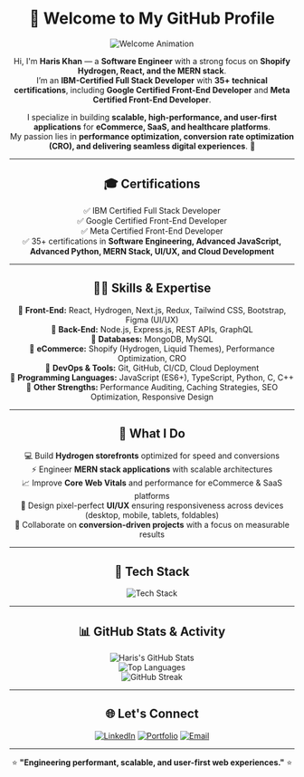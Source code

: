 <div align="center">

# 👋 Welcome to My GitHub Profile  
![Welcome Animation](https://media.giphy.com/media/hvRJCLFzcasrR4ia7z/giphy.gif)

Hi, I'm **Haris Khan** — a **Software Engineer** with a strong focus on **Shopify Hydrogen, React, and the MERN stack**.  
I’m an **IBM-Certified Full Stack Developer** with **35+ technical certifications**, including **Google Certified Front-End Developer** and **Meta Certified Front-End Developer**.  

I specialize in building **scalable, high-performance, and user-first applications** for **eCommerce, SaaS, and healthcare platforms**.  
My passion lies in **performance optimization, conversion rate optimization (CRO), and delivering seamless digital experiences**. 🚀  

</div>

---

<div align="center">

## 🎓 **Certifications**

✅ IBM Certified Full Stack Developer  
✅ Google Certified Front-End Developer  
✅ Meta Certified Front-End Developer  
✅ 35+ certifications in **Software Engineering, Advanced JavaScript, Advanced Python, MERN Stack, UI/UX, and Cloud Development**  

</div>

---

<div align="center">

## 🧑‍💻 **Skills & Expertise**

🔹 **Front-End:** React, Hydrogen, Next.js, Redux, Tailwind CSS, Bootstrap, Figma (UI/UX)  
🔹 **Back-End:** Node.js, Express.js, REST APIs, GraphQL  
🔹 **Databases:** MongoDB, MySQL  
🔹 **eCommerce:** Shopify (Hydrogen, Liquid Themes), Performance Optimization, CRO  
🔹 **DevOps & Tools:** Git, GitHub, CI/CD, Cloud Deployment  
🔹 **Programming Languages:** JavaScript (ES6+), TypeScript, Python, C, C++  
🔹 **Other Strengths:** Performance Auditing, Caching Strategies, SEO Optimization, Responsive Design  

</div>

---

<div align="center">

## 🎯 **What I Do**

💻 Build **Hydrogen storefronts** optimized for speed and conversions  
⚡ Engineer **MERN stack applications** with scalable architectures  
📈 Improve **Core Web Vitals** and performance for eCommerce & SaaS platforms  
🎨 Design pixel-perfect **UI/UX** ensuring responsiveness across devices (desktop, mobile, tablets, foldables)  
🤝 Collaborate on **conversion-driven projects** with a focus on measurable results  

</div>

---

<div align="center">

## 🚀 **Tech Stack**

<img src="https://skillicons.dev/icons?i=html,css,js,ts,react,next,nodejs,express,mongodb,mysql,graphql,shopify,tailwind,bootstrap,figma,git,github,python,cpp" alt="Tech Stack" />

</div>

---

<div align="center">

## 📊 **GitHub Stats & Activity**

![Haris's GitHub Stats](https://github-readme-stats.vercel.app/api?username=haris936hk&show_icons=true&theme=tokyonight&hide_border=true&count_private=true)  
![Top Languages](https://github-readme-stats.vercel.app/api/top-langs/?username=haris936hk&layout=compact&theme=tokyonight&hide_border=true)  
![GitHub Streak](https://streak-stats.demolab.com?user=haris936hk&theme=tokyonight&hide_border=true)  

</div>

---

<div align="center">

## 🌐 **Let's Connect**

<a href="https://www.linkedin.com/in/haris936hk/"><img src="https://img.shields.io/badge/LinkedIn-0077B5?style=for-the-badge&logo=linkedin&logoColor=white" alt="LinkedIn" /></a>
<a href="https://your-portfolio.com"><img src="https://img.shields.io/badge/Portfolio-1A1A1A?style=for-the-badge&logo=About.me&logoColor=white" alt="Portfolio" /></a>
<a href="mailto:hariskhan.dev@gmail.com"><img src="https://img.shields.io/badge/Email-D14836?style=for-the-badge&logo=gmail&logoColor=white" alt="Email" /></a>

---

⭐ **"Engineering performant, scalable, and user-first web experiences."** ⭐  

</div>
